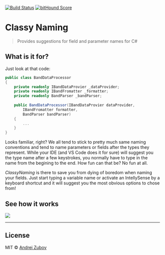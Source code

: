[![Build Status](https://travis-ci.org/reflectiondm/vscode-classyNaming.svg)](https://travis-ci.org/reflectiondm/vscode-classyNaming)
[![bitHound Score](https://www.bithound.io/github/reflectiondm/vscode-classyNaming/badges/score.svg)](https://www.bithound.io/github/reflectiondm/vscode-classyNaming)

# Classy Naming
> Provides suggestions for field and parameter names for C#

## What is it for? 
Just look at that code:
```csharp
public class BandDataProcessor
{
	private readonly IBandDataProvier _dataProvider;
	private readonly IBandFromatter _formatter;
	private readonly BandParser _bandParser;
	
	public BandDataProcessor(IBandDataProvier dataProvider, 
		IBandFromatter formatter, 
		BandParser bandParser)
	{
		...
	}
}
```

Looks familiar, right? We all tend to stick to pretty much same naming 
conventions and tend to name parameters or fields after the types they 
represent. While your IDE (and VS Code does it for sure) will suggest 
you the type name after a few keystrokes, you normally have to type in
the name from the begining to the end. How fun can that be? No fun at all.

*ClassyNaming* is there to save you from dying of boredom when naming your fields.
Just start typing a variable name or activate an IntellySense by a keyboard shortcut and it will suggest you the most obvious options
to chose from!

## See how it works
![](https://github.com/reflectiondm/vscode-classyNaming/blob/master/assets/preview.gif)

---------------
## License
MIT © [Andrei Zubov](https://github.com/reflectiondm)
